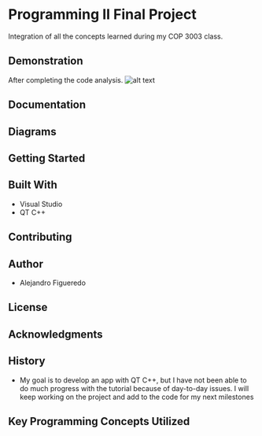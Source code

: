 # Programming II Final Project
Integration of all the concepts learned during my COP 3003 class.


## Demonstration
After completing the code analysis.
![alt text](C:\Users\Owner\Pictures\IMAGE)

## Documentation


## Diagrams


## Getting Started


## Built With
* Visual Studio
* QT C++ 

## Contributing


## Author

* Alejandro Figueredo

## License


## Acknowledgments


## History

* My goal is to develop an app with QT C++, but I have not been able to do much progress with the tutorial because of day-to-day issues. I will keep working on the project and add to the code for my next milestones

## Key Programming Concepts Utilized

